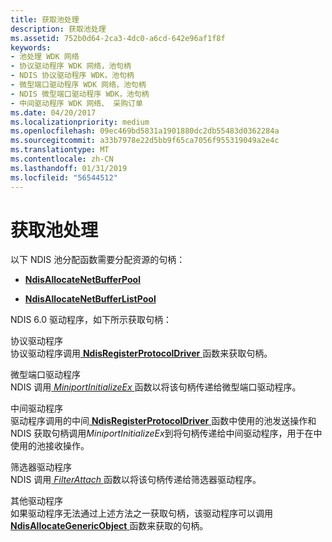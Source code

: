 ```yaml
---
title: 获取池处理
description: 获取池处理
ms.assetid: 752b0d64-2ca3-4dc0-a6cd-642e96af1f8f
keywords:
- 池处理 WDK 网络
- 协议驱动程序 WDK 网络，池句柄
- NDIS 协议驱动程序 WDK，池句柄
- 微型端口驱动程序 WDK 网络，池句柄
- NDIS 微型端口驱动程序 WDK，池句柄
- 中间驱动程序 WDK 网络、 采购订单
ms.date: 04/20/2017
ms.localizationpriority: medium
ms.openlocfilehash: 09ec469bd5831a1901880dc2db55483d0362284a
ms.sourcegitcommit: a33b7978e22d5bb9f65ca7056f955319049a2e4c
ms.translationtype: MT
ms.contentlocale: zh-CN
ms.lasthandoff: 01/31/2019
ms.locfileid: "56544512"
---
```

# <a name="obtaining-pool-handles"></a>获取池处理





以下 NDIS 池分配函数需要分配资源的句柄：

-   [**NdisAllocateNetBufferPool**](https://msdn.microsoft.com/library/windows/hardware/ff561613)

-   [**NdisAllocateNetBufferListPool**](https://msdn.microsoft.com/library/windows/hardware/ff561611)

NDIS 6.0 驱动程序，如下所示获取句柄：

<a href="" id="protocol-drivers"></a>协议驱动程序  
协议驱动程序调用[ **NdisRegisterProtocolDriver** ](https://msdn.microsoft.com/library/windows/hardware/ff564520)函数来获取句柄。

<a href="" id="miniport-drivers"></a>微型端口驱动程序  
NDIS 调用[ *MiniportInitializeEx* ](https://msdn.microsoft.com/library/windows/hardware/ff559389)函数以将该句柄传递给微型端口驱动程序。

<a href="" id="intermediate-drivers"></a>中间驱动程序  
驱动程序调用的中间[ **NdisRegisterProtocolDriver** ](https://msdn.microsoft.com/library/windows/hardware/ff564520)函数中使用的池发送操作和 NDIS 获取句柄调用*MiniportInitializeEx*到将句柄传递给中间驱动程序，用于在中使用的池接收操作。

<a href="" id="filter-drivers"></a>筛选器驱动程序  
NDIS 调用[ *FilterAttach* ](https://msdn.microsoft.com/library/windows/hardware/ff549905)函数以将该句柄传递给筛选器驱动程序。

<a href="" id="other-drivers"></a>其他驱动程序  
如果驱动程序无法通过上述方法之一获取句柄，该驱动程序可以调用[ **NdisAllocateGenericObject** ](https://msdn.microsoft.com/library/windows/hardware/ff561603)函数来获取的句柄。

 

 





